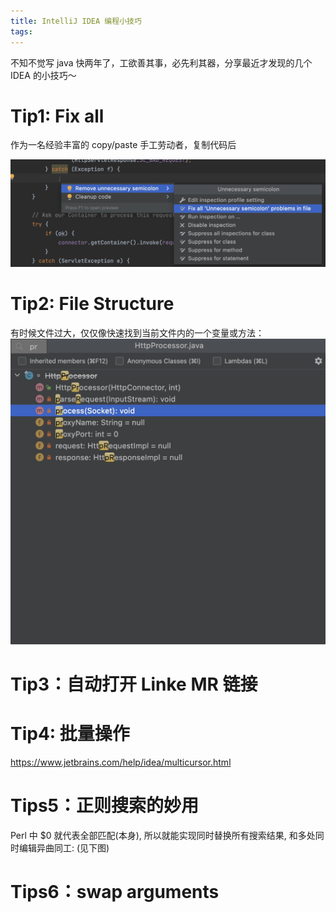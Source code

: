 ```yaml
---
title: IntelliJ IDEA 编程小技巧
tags:
---
```


不知不觉写 java 快两年了，工欲善其事，必先利其器，分享最近才发现的几个 IDEA 的小技巧～ 

<!--more-->

# Tip1: Fix all
作为一名经验丰富的 copy/paste 手工劳动者，复制代码后

![](../images/blog/2021-09-04-jvm-note/16471630809745.jpg)


# Tip2: File Structure
有时候文件过大，仅仅像快速找到当前文件内的一个变量或方法：
![](../images/blog/2021-09-04-jvm-note/16471636200710.jpg)

# Tip3：自动打开 Linke MR 链接


# Tip4: 批量操作 
https://www.jetbrains.com/help/idea/multicursor.html

# Tips5：正则搜索的妙用
Perl 中 $0 就代表全部匹配(本身), 所以就能实现同时替换所有搜索结果, 和多处同时编辑异曲同工:
(见下图)

# Tips6：swap arguments

